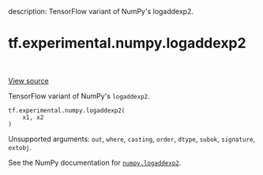 description: TensorFlow variant of NumPy's logaddexp2.

<div itemscope itemtype="http://developers.google.com/ReferenceObject">
<meta itemprop="name" content="tf.experimental.numpy.logaddexp2" />
<meta itemprop="path" content="Stable" />
</div>

# tf.experimental.numpy.logaddexp2

<!-- Insert buttons and diff -->

<table class="tfo-notebook-buttons tfo-api nocontent" align="left">

</table>

<a target="_blank" class="external" href="/code/stable/tensorflow/python/ops/numpy_ops/np_math_ops.py">View source</a>



TensorFlow variant of NumPy's `logaddexp2`.

<pre class="devsite-click-to-copy prettyprint lang-py tfo-signature-link">
<code>tf.experimental.numpy.logaddexp2(
    x1, x2
)
</code></pre>



<!-- Placeholder for "Used in" -->

Unsupported arguments: `out`, `where`, `casting`, `order`, `dtype`, `subok`, `signature`, `extobj`.

See the NumPy documentation for [`numpy.logaddexp2`](https://numpy.org/doc/1.16/reference/generated/numpy.logaddexp2.html).